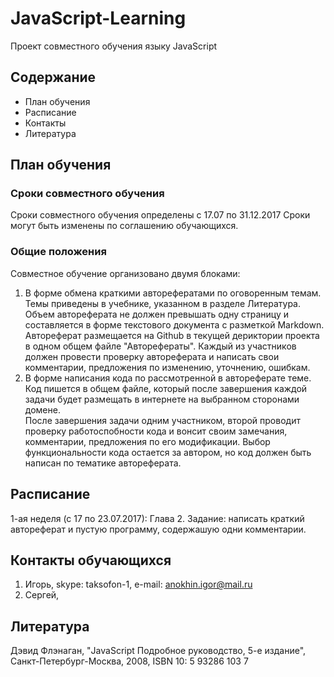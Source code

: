 # JavaScript-Learning
Проект совместного обучения языку JavaScript

## Содержание
* План обучения
* Расписание
* Контакты
* Литература

## План обучения
### Сроки совместного обучения
Сроки совместного обучения определены с 17.07 по 31.12.2017
Сроки могут быть изменены по соглашению обучающихся.
### Общие положения
Совместное обучение организовано двумя блоками:
1. В форме обмена краткими авторефератами по оговоренным темам. Темы приведены в учебнике, указанном в разделе Литература.
Объем автореферата не должен превышать одну страницу и составляется в форме текстового документа с разметкой Markdown.
Автореферат размещается на Github в текущей дериктории проекта в одном общем файле "Авторефераты".
Каждый из участников должен провести проверку автореферата и написать свои комментарии, предложения по изменению, уточнению, ошибкам. 
2. В форме написания кода по рассмотренной в автореферате теме. Код пишется в общем файле, который после завершения каждой задачи будет размещать в интернете на выбранном сторонами домене.  
После завершения задачи одним участником, второй проводит проверку работоспобности кода и вонсит своим замечания, комментарии, предложения по его модификации. Выбор функциональности кода остается за автором, но код должен быть написан по тематике автореферата.

## Расписание
1-ая неделя (с 17 по 23.07.2017): Глава 2. 
Задание: написать краткий автореферат и пустую программу, содержашую одни комментарии.

## Контакты обучающихся
1. Игорь, skype: taksofon-1, e-mail: anokhin.igor@mail.ru
2. Сергей,

## Литература
Дэвид Флэнаган, "JavaScript Подробное руководство, 5-е издание", Санкт-Петербург-Москва, 2008, ISBN 10: 5 93286 103 7
